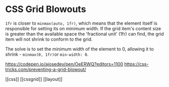 # CSS Grid Blowouts

`1fr` is closer to `minmax(auto, 1fr)`, which means that the element itself is responsible for setting its on minimum width. If the grid item's content size is greater than the available space the 'fractional unit' (1fr) can find, the grid item will not shrink to conform to the grid.

The solve is to set the minimum width of the element to 0, allowing it to shrink - `minmax(0, 1fr)`or `min-width: 0`.

https://codepen.io/ajosedev/pen/OeERWQ?editors=1100
https://css-tricks.com/preventing-a-grid-blowout/

[[css]]
[[cssgrid]]
[[layout]]